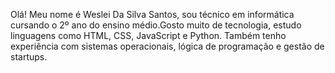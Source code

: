 Olá! Meu nome é Weslei Da Silva Santos, sou técnico em informática cursando o 2º ano do ensino médio.Gosto muito de tecnologia, estudo linguagens como HTML, CSS, JavaScript e Python. Também tenho experiência com sistemas operacionais, lógica de programação e gestão de startups.
   

